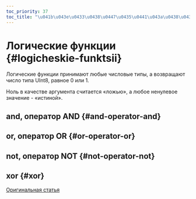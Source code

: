 ```yaml
---
toc_priority: 37
toc_title: "\u041b\u043e\u0433\u0438\u0447\u0435\u0441\u043a\u0438\u0435\u0020\u0444\u0443\u043d\u043a\u0446\u0438\u0438"
---
```


# Логические функции {#logicheskie-funktsii}

Логические функции принимают любые числовые типы, а возвращают число типа UInt8, равное 0 или 1.

Ноль в качестве аргумента считается «ложью», а любое ненулевое значение - «истиной».

## and, оператор AND {#and-operator-and}

## or, оператор OR {#or-operator-or}

## not, оператор NOT {#not-operator-not}

## xor {#xor}

[Оригинальная статья](https://clickhouse.tech/docs/ru/query_language/functions/logical_functions/) <!--hide-->
